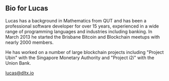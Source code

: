 ## Bio for Lucas

Lucas has a background in Mathematics from QUT and has been a professional software developer for over 15 years, experienced in a wide range of programming languages and industries including banking. In March 2013 he started the Brisbane Bitcoin and Blockchain meetups with nearly 2000 members. 

He has worked on a number of large blockchain projects including "Project Ubin" with the Singapore Monetary Authority and "Project i2i" with the Union Bank. 

lucas@dltx.io
